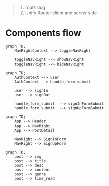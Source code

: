 >1. rout/:slug
>1. Unify Router client and server side

# Components flow

```mermaid
graph TD;
    NavRightContext --> toggleNavRight

    toggleNavRight --> showNavRight
    toggleNavRight --> hideNavRight
```

```mermaid
graph TD;
    AuthContext --> user
    AuthContext --> handle_form_submit
    
    user --> signIn
    user --> signOut

    handle_form_submit  --> signInFormSubmit
    handle_form_submit  --> signUpFormSubmit
```

```mermaid
graph TD;
    App --> Header
    App --> NavRight
    App --> PostDetail

    NavRight --> SignInForm
    NavRight --> SignUpForm
```

```mermaid
graph TD;
    post --> img
    post --> title
    post --> desc
    post --> content
    post --> genre
    post --> time_read
```

